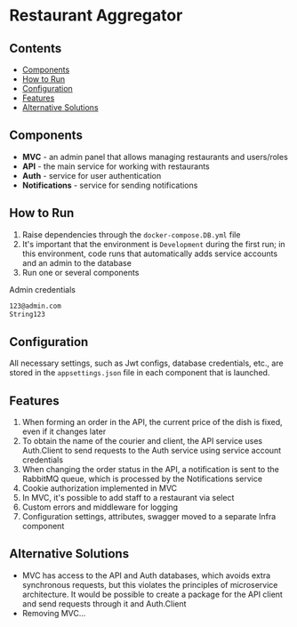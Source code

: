 # Restaurant Aggregator

## Contents
* [Components](#components)
* [How to Run](#how-to-run)
* [Configuration](#configuration)
* [Features](#features)
* [Alternative Solutions](#alternative-solutions)

## Components
* **MVC** - an admin panel that allows managing restaurants and users/roles
* **API** - the main service for working with restaurants
* **Auth** - service for user authentication
* **Notifications** - service for sending notifications

## How to Run
1. Raise dependencies through the `docker-compose.DB.yml` file
2. It's important that the environment is `Development` during the first run; in this environment, code runs that automatically adds service accounts and an admin to the database
3. Run one or several components

Admin credentials
```sh
123@admin.com
String123
```

## Configuration
All necessary settings, such as Jwt configs, database credentials, etc., are stored in the `appsettings.json` file in each component that is launched.
## Features
1. When forming an order in the API, the current price of the dish is fixed, even if it changes later
2. To obtain the name of the courier and client, the API service uses Auth.Client to send requests to the Auth service using service account credentials
3. When changing the order status in the API, a notification is sent to the RabbitMQ queue, which is processed by the Notifications service
4. Cookie authorization implemented in MVC
5. In MVC, it's possible to add staff to a restaurant via select
6. Custom errors and middleware for logging
7. Configuration settings, attributes, swagger moved to a separate Infra component

## Alternative Solutions
* MVC has access to the API and Auth databases, which avoids extra synchronous requests, but this violates the principles of microservice architecture. It would be possible to create a package for the API client and send requests through it and Auth.Client
* Removing MVC...
